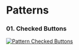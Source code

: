 ﻿# Patterns 

### 01. Checked Buttons

[![Pattern Checked Buttons](https://github.com/AndriiKot/VanillaJS__Cooks/blob/main/_01_checked_menu_pattern/__demo__/__v1_0_0__.png)](https://github.com/AndriiKot/VanillaJS__Cooks/blob/main/_01_checked_menu_pattern/_00-0__Best__Praxe__)
